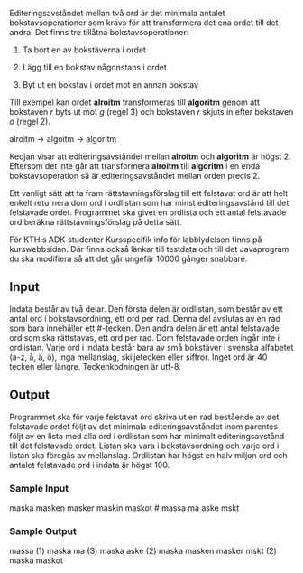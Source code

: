 Editeringsavståndet mellan två ord är det minimala antalet bokstavsoperationer som krävs för att 
transformera det ena ordet till det andra. Det finns tre tillåtna bokstavsoperationer:

1. Ta bort en av bokstäverna i ordet

2. Lägg till en bokstav någonstans i ordet

3. Byt ut en bokstav i ordet mot en annan bokstav

Till exempel kan ordet **alroitm** transformeras till **algoritm** genom att bokstaven _r_ byts ut mot _g_ (regel 3) och 
bokstaven _r_ skjuts in efter bokstaven _o_ (regel 2).

alroitm -> algoitm -> algoritm

Kedjan visar att editeringsavståndet mellan **alroitm** och **algoritm** är högst 2. Eftersom det inte går att 
transformera **alroitm** till **algoritm** i en enda bokstavsoperation så är editeringsavståndet mellan orden precis 2.

Ett vanligt sätt att ta fram rättstavningsförslag till ett felstavat ord är att helt enkelt returnera dom ord i ordlistan 
som har minst editeringsavstånd till det felstavade ordet. Programmet ska givet en ordlista och ett antal felstavade ord beräkna 
rättstavningsförslag på detta sätt.

För KTH:s ADK-studenter
Kursspecifik info för labblydelsen finns på kurswebbsidan. Där finns också länkar till testdata och till det Javaprogram 
du ska modifiera så att det går ungefär 10000 gånger snabbare.

## Input
Indata består av två delar. Den första delen är ordlistan, som består av ett antal ord i bokstavsordning, ett ord per rad.
Denna del avslutas av en rad som bara innehåller ett #-tecken. Den andra delen är ett antal felstavade ord som ska rättstavas,
ett ord per rad. Dom felstavade orden ingår inte i ordlistan. Varje ord i indata består bara av små bokstäver i svenska alfabetet (a-z, å, ä, ö),
inga mellanslag, skiljetecken eller siffror. Inget ord är 40 tecken eller längre. Teckenkodningen är utf-8.

## Output
Programmet ska för varje felstavat ord skriva ut en rad bestående av det felstavade ordet följt av det minimala editeringsavståndet
inom parentes följt av en lista med alla ord i ordlistan som har minimalt editeringsavstånd till det felstavade ordet. 
Listan ska vara i bokstavsordning och varje ord i listan ska föregås av mellanslag. 
Ordlistan har högst en halv miljon ord och antalet felstavade ord i indata är högst 100.

### Sample Input       
maska
masken
masker
maskin
maskot
\#
massa
ma
aske
mskt

### Sample Output
massa (1) maska
ma (3) maska
aske (2) maska masken masker
mskt (2) maska maskot

